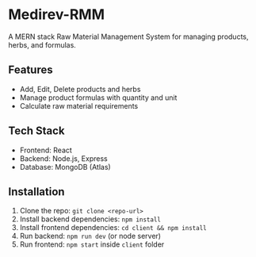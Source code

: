 # Medirev-RMM

A MERN stack Raw Material Management System for managing products, herbs, and formulas. 

## Features
- Add, Edit, Delete products and herbs
- Manage product formulas with quantity and unit
- Calculate raw material requirements

## Tech Stack
- Frontend: React
- Backend: Node.js, Express
- Database: MongoDB (Atlas)

## Installation
1. Clone the repo: `git clone <repo-url>`
2. Install backend dependencies: `npm install`
3. Install frontend dependencies: `cd client && npm install`
4. Run backend: `npm run dev` (or node server)
5. Run frontend: `npm start` inside `client` folder
